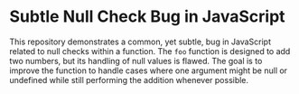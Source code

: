 # Subtle Null Check Bug in JavaScript

This repository demonstrates a common, yet subtle, bug in JavaScript related to null checks within a function. The `foo` function is designed to add two numbers, but its handling of null values is flawed. The goal is to improve the function to handle cases where one argument might be null or undefined while still performing the addition whenever possible.